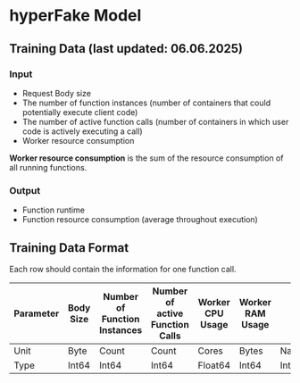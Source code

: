 # hyperFake Model

## Training Data (last updated: 06.06.2025)

### Input

- Request Body size
- The number of function instances (number of containers that could potentially execute client code)
- The number of active function calls (number of containers in which user code is actively executing a call)
- Worker resource consumption

**Worker resource consumption** is the sum of the resource consumption of all running functions.

### Output

- Function runtime
- Function resource consumption (average throughout execution)

## Training Data Format

Each row should contain the information for one function call.

| Parameter | Body Size | Number of Function Instances | Number of active Function Calls | Worker CPU Usage | Worker RAM Usage | Function Runtime | Function CPU Usage | Function RAM Usage |
| --------- | --------- | ---------------------------- | ------------------------------- | ---------------- | ---------------- | ---------------- | ------------------ | ------------------ |
| Unit      | Byte      | Count                        | Count                           | Cores            | Bytes            | Nanoseconds      | Cores              | Bytes              |
| Type      | Int64     | Int64                        | Int64                           | Float64          | Int64            | Int64            | Float64            | Int64              |